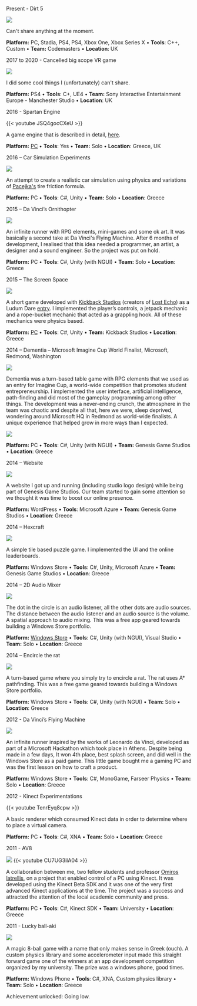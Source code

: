 Present - Dirt 5

![](/media/projects_dirt5.jpg)

Can't share anything at the moment.

**Platform:** PC, Stadia, PS4, PS4, Xbox One, Xbox Series X • **Tools**: C++, Custom • **Team:** Codemasters • **Location**: UK

2017 to 2020 - Cancelled big scope VR game

![](/media/projects_sony.jpg)

I did some cool things I (unfortunately) can't share.

**Platform:** PS4 • **Tools**: C+, UE4 • **Team:** Sony Interactive Entertainment Europe - Manchester Studio • **Location**: UK

2016 - Spartan Engine

{{< youtube JSQ4gocCXeU >}}

A game engine that is described in detail, [here](https://github.com/PanosK92/SpartanEngine).

**Platform:** [PC](https://github.com/PanosK92/SpartanEngine) • **Tools**: Yes • **Team:** Solo • **Location**: Greece, UK

2016 – Car Simulation Experiments

![](/media/projects_car.jpg)

An attempt to create a realistic car simulation using physics and variations of [Pacejka's](https://en.wikipedia.org/wiki/Hans_B._Pacejka) tire friction formula.

**Platform:** PC • **Tools**: C#, Unity • **Team:** Solo • **Location**: Greece 

2015 – Da Vinci’s Ornithopter

![](/media/projects_davincisornithopter.jpg)

An infinite runner with RPG elements, mini-games and some ok art.
It was basically a second take at Da Vinci's Flying Machine.
After 6 months of development, I realised that this idea needed a programmer, an artist, a designer and a sound engineer.
So the project was put on hold.

**Platform:** PC • **Tools**: C#, Unity (with NGUI) • **Team:** Solo • **Location**: Greece 

2015 – The Screen Space

![](/media/projects_screenspace.jpg)

A short game developed with [Kickback Studios](https://www.kickback-studios.com/) (creators of [Lost Echo](https://apps.apple.com/us/app/lost-echo/id693045097)) as a Ludum Dare [entry](https://kickback.itch.io/the-screen-space).
I implemented the player’s controls, a jetpack mechanic and a rope-bucket mechanic that acted as a grappling hook. All of these mechanics were physics based.

**Platform:** [PC](https://kickback.itch.io/the-screen-space) • **Tools**: C#, Unity • **Team:** Kickback Studios • **Location**: Greece 

2014 – Dementia – Microsoft Imagine Cup World Finalist, Microsoft, Redmond, Washington

![](/media/projects_dementia.jpg)

Dementia was a turn-based table game with RPG elements that we used as an entry for Imagine Cup, a world-wide competition that promotes student entrepreneurship.
I implemented the user interface, artificial intelligence, path-finding and did most of the gameplay programming among other things.
The development was a never-ending crunch, the atmosphere in the team was chaotic and despite all that, here we were, sleep deprived, wondering around Microsoft HQ in Redmond as world-wide finalists.
A unique experience that helped grow in more ways than I expected.

![](/media/mental.jpg)

**Platform:** PC • **Tools**: C#, Unity (with NGUI) • **Team:** Genesis Game Studios • **Location**: Greece 

2014 – Website 

![](/media/projects_website.jpg)

A website I got up and running (including studio logo design) while being part of Genesis Game Studios.
Our team started to gain some attention so we thought it was time to boost our online presence.

**Platform:** WordPress • **Tools**: Microsoft Azure • **Team:** Genesis Game Studios • **Location**: Greece 

2014 – Hexcraft

![](/media/projects_hexcraft.png)

A simple tile based puzzle game. I implemented the UI and the online leaderboards.

**Platform:** Windows Store • **Tools**: C#, Unity, Microsoft Azure • **Team:** Genesis Game Studios • **Location**: Greece 

2014 – 2D Audio Mixer

![](/media/projects_2daudiomixer.jpg)

The dot in the circle is an audio listener, all the other dots are audio sources. 
The distance between the audio listener and an audio source is the volume. 
A spatial approach to audio mixing.
This was a free app geared towards building a Windows Store portfolio.

**Platform:** [Windows Store](https://www.microsoft.com/el-gr/p/2d-audio-mixer/9wzdncrdqmmg?activetab=pivot:overviewtab) • **Tools**: C#, Unity (with NGUI), Visual Studio • **Team:** Solo • **Location**: Greece 

2014 – Encircle the rat

![](/media/projects_encircletherat.jpg)

A turn-based game where you simply try to encircle a rat. The rat uses A* pathfinding.
This was a free game geared towards building a Windows Store portfolio.

**Platform:** Windows Store • **Tools**: C#, Unity (with NGUI) • **Team:** Solo • **Location**: Greece 

2012 - Da Vinci’s Flying Machine

![](/media/projects_davincisflyingmachine.jpg)

An infinite runner inspired by the works of Leonardo da Vinci, developed as part of a Microsoft Hackathon which took place in Athens.
Despite being made in a few days, It won 4th place, best splash screen, and did well in the Windows Store as a paid game.
This little game bought me a gaming PC and was the first lesson on how to craft a product.

**Platform:** Windows Store • **Tools**: C#, MonoGame, Farseer Physics • **Team:** Solo • **Location**: Greece 

2012 - Kinect Experimentations

{{< youtube TenrEyq8cpw >}}

A basic renderer which consumed Kinect data in order to determine where to place a virtual camera.

**Platform:** PC • **Tools**: C#, XNA • **Team:** Solo • **Location**: Greece 

2011 - AV8

![](/media/minority_report.jpg)
{{< youtube CU7UG3ilA04 >}}

A collaboration between me, two fellow students and professor [Omiros Iatrellis](https://dblp.org/pers/i/Iatrellis:Omiros.html), on a project that enabled control of a PC using Kinect.
It was developed using the Kinect Beta SDK and it was one of the very first advanced Kinect applications at the time. 
The project was a success and attracted the attention of the local academic community and press.

**Platform:** PC • **Tools**: C#, Kinect SDK • **Team:** University • **Location**: Greece 

2011 - Lucky ball-aki

![](/media/projects_luckyballaki.png)

A magic 8-ball game with a name that only makes sense in Greek (ouch).
A custom physics library and some accelerometer input made this straight forward game one of the winners at an app development competition organized by my university.
The prize was a windows phone, good times.

**Platform:** Windows Phone • **Tools**: C#, XNA, Custom physics library • **Team:** Solo • **Location**: Greece 

Achievement unlocked: Going low.